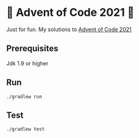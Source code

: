 # 🎄 Advent of Code 2021 🎄

Just for fun. My solutions to [Advent of Code 2021](https://adventofcode.com/2021)

## Prerequisites

Jdk 1.9 or higher

## Run

`./gradlew run`

## Test

`./gradlew test`